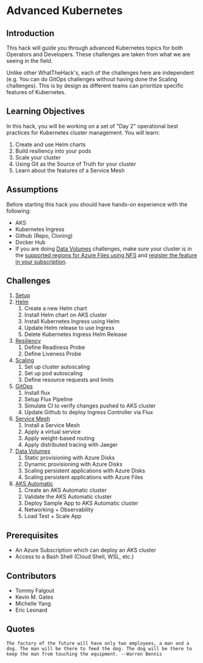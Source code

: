 # Advanced Kubernetes

## Introduction

This hack will guide you through advanced Kubernetes topics for both Operators and Developers.  These challenges are taken from what we are seeing in the field.

Unlike other WhatTheHack's, each of the challenges here are independent (e.g. You can do GitOps challenges without having done the Scaling challenges).  This is by design as different teams can prioritize specific features of Kubernetes.

## Learning Objectives

In this hack, you will be working on a set of "Day 2" operational best practices for Kubernetes cluster management.  You will learn:

1. Create and use Helm charts
1. Build resiliency into your pods
1. Scale your cluster
1. Using Git as the Source of Truth for your cluster
1. Learn about the features of a Service Mesh

## Assumptions

Before starting this hack you should have hands-on experience with the following:

- AKS
- Kubernetes Ingress
- Github (Repo, Cloning)
- Docker Hub
- If you are doing [Data Volumes](Coach/Solutions/07-data-volumes.md) challenges, make sure your cluster is in the [supported regions for Azure Files using NFS](https://docs.microsoft.com/en-us/azure/storage/files/storage-files-compare-protocols#regional-availability) and [register the feature in your subscription](https://github.com/kubernetes-sigs/azurefile-csi-driver/tree/master/deploy/example/nfs).

## Challenges

1. [Setup](./Student/01-setup.md)
1. [Helm](./Student/02-helm.md)
   1. Create a new Helm chart
   1. Install Helm chart on AKS cluster
   1. Install Kubernetes Ingress using Helm
   1. Update Helm release to use Ingress
   1. Delete Kubernetes Ingress Helm Release
1. [Resiliency](./Student/03-resiliency.md)
   1. Define Readiness Probe
   1. Define Liveness Probe
1. [Scaling](./Student/04-scaling.md)
   1. Set up cluster autoscaling
   1. Set up pod autoscaling
   1. Define resource requests and limits
1. [GitOps](./Student/05-gitops.md)
   1. Install flux
   1. Setup Flux Pipeline
   1. Simulate CI to verify changes pushed to AKS cluster 
   1. Update Github to deploy Ingress Controller via Flux
1. [Service Mesh](./Student/06-service-mesh.md)
   1. Install a Service Mesh
   1. Apply a virtual service
   1. Apply weight-based routing
   1. Apply distributed tracing with Jaeger
1. [Data Volumes](./Student/07-data-volumes.md)
   1. Static provisioning with Azure Disks
   1. Dynamic provisioning with Azure Disks
   1. Scaling persistent applications with Azure Disks
   1. Scaling persistent applications with Azure Files
1. [AKS Automatic](./Student/08-aks-automatic.md)
   1. Create an AKS Automatic cluster
   1. Validate the AKS Automatic cluster
   1. Deploy Sample App to AKS Automatic cluster
   1. Networking + Observability
   1. Load Test + Scale App

## Prerequisites

- An Azure Subscription which can deploy an AKS cluster
- Access to a Bash Shell (Cloud Shell, WSL, etc.)

## Contributors

- Tommy Falgout
- Kevin M. Gates
- Michelle Yang
- Eric Leonard

## Quotes

`The factory of the future will have only two employees, a man and a dog. The man will be there to feed the dog. The dog will be there to keep the man from touching the equipment. --Warren Bennis`
